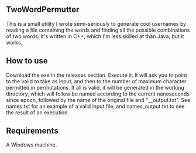 ## TwoWordPermutter
This is a small utility I wrote semi-seriously to generate cool usernames by reading a file containing the words and finding all the possible combinations of two words. It's written in C++, which I'm less skilled at than Java, but it works.

## How to use
Download the exe in the releases section. Execute it. It will ask you to point to the valid to take as input, and then to the number of maximum character permitted in permutations. If all is valid, it will be generated in the working directory, which will follow be named according to the current nanoseconds since epoch, followed by the name of the original file and "__output.txt".
See names.txt for an example of a valid input file, and names_output.txt to see the result of an execution.

## Requirements
A Windows machine.